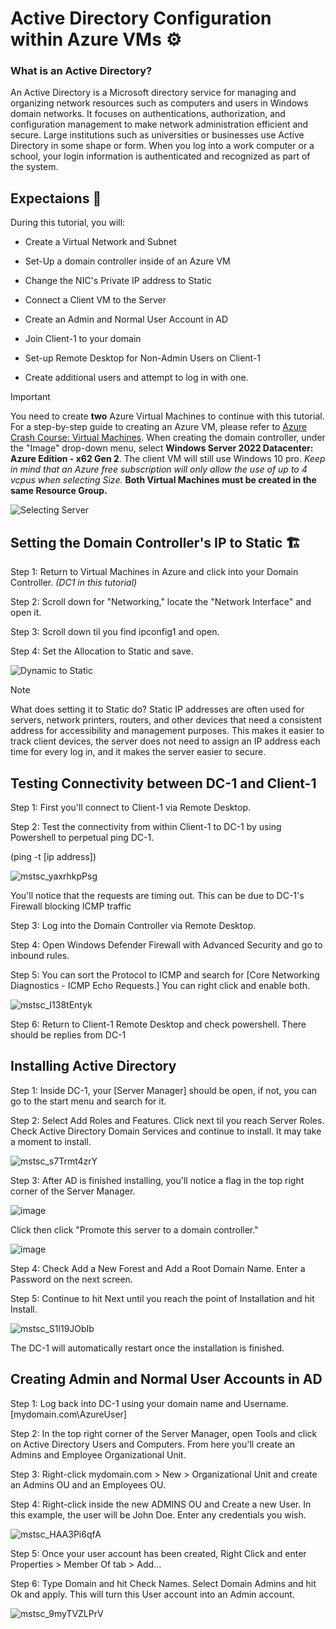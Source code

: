 # Active Directory Configuration within Azure VMs ⚙
<h3>What is an Active Directory?</h3>
An Active Directory is a Microsoft directory service for managing and organizing network resources such as computers and users in Windows domain networks. It focuses on authentications, authorization, and configuration management to make network administration efficient and secure. Large institutions such as universities or businesses use Active Directory in some shape or form. When you log into a work computer or a school, your login information is authenticated and recognized as part of the system. 

<h2>Expectaions 🤔</h2>
During this tutorial, you will:

- Create a Virtual Network and Subnet

- Set-Up a domain controller inside of an Azure VM
  
- Change the NIC's Private IP address to Static
  
- Connect a Client VM to the Server

- Create an Admin and Normal User Account in AD

- Join Client-1 to your domain

- Set-up Remote Desktop for Non-Admin Users on Client-1

- Create additional users and attempt to log in with one.
  

> [!Important]
> You need to create **two** Azure Virtual Machines to continue with this tutorial. For a step-by-step guide to creating an Azure VM, please refer to [Azure Crash Course: Virtual Machines](https://github.com/EMoniSmall/azurecrashcourse/edit/main/README.md#virtual-machines--). When creating the domain controller, under the "Image" drop-down menu, select **Windows Server 2022 Datacenter: Azure Edition - x62 Gen 2**. The client VM will still use Windows 10 pro. *Keep in mind that an Azure free subscription will only allow the use of up to 4 vcpus when selecting Size.* **Both Virtual Machines must be created in the same Resource Group.**
> 
> ![Selecting Server](https://github.com/EMoniSmall/ad-configure/assets/166156618/196f799f-4488-4231-951e-bc8b8b3b9a24)

<h2>Setting the Domain Controller's IP to Static 🏗</h2>

Step 1: Return to Virtual Machines in Azure and click into your Domain Controller. *(DC1 in this tutorial)*

Step 2: Scroll down for "Networking," locate the "Network Interface" and open it.

Step 3: Scroll down til you find ipconfig1 and open. 

Step 4: Set the Allocation to Static and save.

![Dynamic to Static](https://github.com/EMoniSmall/ad-configure/assets/166156618/ddb3a248-fb02-4cbe-8323-a6040dbd5e3a)

> [!Note]
> What does setting it to Static do?
> Static IP addresses are often used for servers, network printers, routers, and other devices that need a consistent address for accessibility and management purposes. This makes it easier to track client devices, the server does not need to assign an IP address each time for every log in, and it makes the server easier to secure. 

<h2>Testing Connectivity between DC-1 and Client-1</h2>

Step 1: First you'll connect to Client-1 via Remote Desktop.

Step 2: Test the connectivity from within Client-1 to DC-1 by using Powershell to perpetual ping DC-1. 

(ping -t [ip address])

![mstsc_yaxrhkpPsg](https://github.com/EMoniSmall/ad-configure/assets/166156618/23b33e98-20ec-48ca-9526-ad133f8f4c53)

You'll notice that the requests are timing out. This can be due to DC-1's Firewall blocking ICMP traffic

Step 3: Log into the Domain Controller via Remote Desktop.

Step 4: Open Windows Defender Firewall with Advanced Security and go to inbound rules.

Step 5: You can sort the Protocol to ICMP and search for [Core Networking Diagnostics - ICMP Echo Requests.] You can right click and enable both.

![mstsc_I138tEntyk](https://github.com/EMoniSmall/ad-configure/assets/166156618/71f01098-58de-49f9-a88b-b6dca8c3c28e)

Step 6: Return to Client-1 Remote Desktop and check powershell. There should be replies from DC-1

<h2>Installing Active Directory</h2>

Step 1: Inside DC-1, your [Server Manager] should be open, if not, you can go to the start menu and search for it.

Step 2: Select Add Roles and Features. Click next til you reach Server Roles. Check Active Directory Domain Services and continue to install. It may take a moment to install. 

![mstsc_s7Trmt4zrY](https://github.com/EMoniSmall/ad-configure/assets/166156618/fff62480-8ccd-40f4-9a5c-3fda0fb5bf92)

Step 3: After AD is finished installing, you'll notice a flag in the top right corner of the Server Manager. 

![image](https://github.com/EMoniSmall/ad-configure/assets/166156618/a8e8378d-015b-41d1-9c8d-b4a9f36faf36)

Click then click "Promote this server to a domain controller."

![image](https://github.com/EMoniSmall/ad-configure/assets/166156618/768f398c-b6a6-4801-8c01-4494c3955d6b)

Step 4: Check Add a New Forest and Add a Root Domain Name. Enter a Password on the next screen. 

Step 5: Continue to hit Next until you reach the point of Installation and hit Install. 

![mstsc_S1l19JObIb](https://github.com/EMoniSmall/ad-configure/assets/166156618/e625ffad-ff66-4843-872a-bb02442ab55c)

The DC-1 will automatically restart once the installation is finished. 

<h2>Creating Admin and Normal User Accounts in AD</h2>

Step 1: Log back into DC-1 using your domain name and Username. [mydomain.com\AzureUser]

Step 2: In the top right corner of the Server Manager, open Tools and click on Active Directory Users and Computers. From here you'll create an Admins and Employee Organizational Unit.

Step 3: Right-click mydomain.com > New > Organizational Unit and create an Admins OU and an Employees OU. 

Step 4: Right-click inside the new ADMINS OU and Create a new User. In this example, the user will be John Doe. Enter any credentials you wish.

![mstsc_HAA3Pi6qfA](https://github.com/EMoniSmall/ad-configure/assets/166156618/79817c2b-03e1-457b-9e95-8c0e3d5216cb)

Step 5: Once your user account has been created, Right Click and enter Properties > Member Of tab > Add...

Step 6: Type Domain and hit Check Names. Select Domain Admins and hit Ok and apply. This will turn this User account into an Admin account.

![mstsc_9myTVZLPrV](https://github.com/EMoniSmall/ad-configure/assets/166156618/06cd9e17-6888-4a13-ba1b-d4e6a1608d8d)
